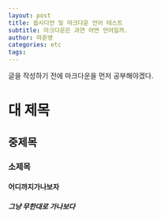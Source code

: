 ```yaml
---
layout: post
title: 옵시디언 및 마크다운 언어 테스트
subtitle: 마크다운은 과연 어떤 언어일까.
author: 마준영
categories: etc
tags:
---
```

글을 작성하기 전에 마크다운을 먼저 공부해야겠다.
# 대 제목
## 중제목
### 소제목
#### 어디까지가나보자
##### 그냥 무한대로 가나보다
